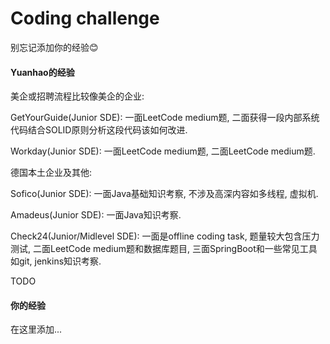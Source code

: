 # Coding challenge

别忘记添加你的经验😊

#### Yuanhao的经验

美企或招聘流程比较像美企的企业:

GetYourGuide(Junior SDE): 一面LeetCode medium题, 二面获得一段内部系统代码结合SOLID原则分析这段代码该如何改进.

Workday(Junior SDE): 一面LeetCode medium题, 二面LeetCode medium题.



德国本土企业及其他:

Sofico(Junior SDE): 一面Java基础知识考察, 不涉及高深内容如多线程, 虚拟机.

Amadeus(Junior SDE): 一面Java知识考察.

Check24(Junior/Midlevel SDE): 一面是offline coding task, 题量较大包含压力测试, 二面LeetCode medium题和数据库题目, 三面SpringBoot和一些常见工具如git, jenkins知识考察.

TODO

#### 你的经验

在这里添加...
